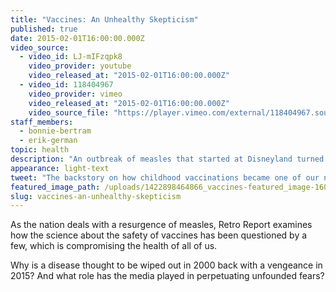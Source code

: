 ```yaml
---
title: "Vaccines: An Unhealthy Skepticism"
published: true
date: 2015-02-01T16:00:00.000Z
video_source:
  - video_id: LJ-mIFzqpk8
    video_provider: youtube
    video_released_at: "2015-02-01T16:00:00.000Z"
  - video_id: 118404967
    video_provider: vimeo
    video_released_at: "2015-02-01T16:00:00.000Z"
    video_source_file: "https://player.vimeo.com/external/118404967.source.mov?s=23f37e237065d143008c9676a628a7d6&profile_id=0&download=1"
staff_members:
  - bonnie-bertram
  - erik-german
topic: health
description: "An outbreak of measles that started at Disneyland turned a spotlight on those who choose not to vaccinate their children. How did we get to a point where personal beliefs can triumph over science?"
appearance: light-text
tweet: "The backstory on how childhood vaccinations became one of our nation's most contentious topics: "
featured_image_path: /uploads/1422898464866_vaccines-featured_image-1600x900.jpg
slug: vaccines-an-unhealthy-skepticism
---
```


As the nation deals with a resurgence of measles, Retro Report examines how the science about the safety of vaccines has been questioned by a few, which is compromising the health of all of us.

Why is a disease thought to be wiped out in 2000 back with a vengeance in 2015? And what role has the media played in perpetuating unfounded fears?

